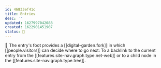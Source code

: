```yaml
---
id: 46833ef41c
title: Entries
desc: ''
updated: 1627997042088
created: 1622901451907
status: 🌱
---
```


🚏 The entry's foot provides a [[digital-garden.fork]] in which [[people.visitors]] can decide where to go next: To a backlink to the current entry from the [[features.site-nav.graph.type.net-web]] or to a child node in the [[features.site-nav.graph.type.tree]].

